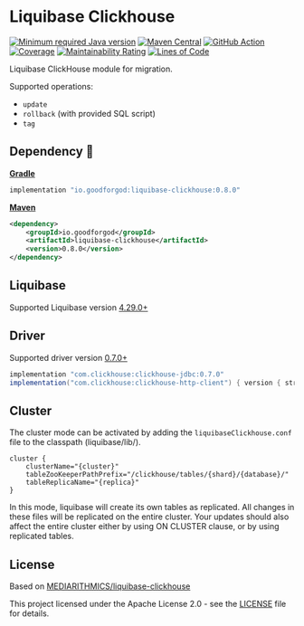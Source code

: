 # Liquibase Clickhouse

[![Minimum required Java version](https://img.shields.io/badge/Java-11%2B-blue?logo=openjdk)](https://openjdk.org/projects/jdk/11/)
[![Maven Central](https://maven-badges.herokuapp.com/maven-central/io.goodforgod/liquibase-clickhouse/badge.svg)](https://maven-badges.herokuapp.com/maven-central/io.goodforgod/liquibase-clickhouse)
[![GitHub Action](https://github.com/goodforgod/liquibase-clickhouse/workflows/CI%20Master/badge.svg)](https://github.com/GoodforGod/liquibase-clickhouse/actions?query=workflow%3A"CI+Master"++)
[![Coverage](https://sonarcloud.io/api/project_badges/measure?project=GoodforGod_liquibase-clickhouse&metric=coverage)](https://sonarcloud.io/dashboard?id=GoodforGod_liquibase-clickhouse)
[![Maintainability Rating](https://sonarcloud.io/api/project_badges/measure?project=GoodforGod_liquibase-clickhouse&metric=sqale_rating)](https://sonarcloud.io/dashboard?id=GoodforGod_liquibase-clickhouse)
[![Lines of Code](https://sonarcloud.io/api/project_badges/measure?project=GoodforGod_liquibase-clickhouse&metric=ncloc)](https://sonarcloud.io/dashboard?id=GoodforGod_liquibase-clickhouse)

Liquibase ClickHouse module for migration.

Supported operations: 
- `update`
- `rollback` (with provided SQL script)
- `tag`

## Dependency :rocket:

[**Gradle**](https://mvnrepository.com/artifact/io.goodforgod/liquibase-clickhouse)
```groovy
implementation "io.goodforgod:liquibase-clickhouse:0.8.0"
```

[**Maven**](https://mvnrepository.com/artifact/io.goodforgod/liquibase-clickhouse)
```xml
<dependency>
    <groupId>io.goodforgod</groupId>
    <artifactId>liquibase-clickhouse</artifactId>
    <version>0.8.0</version>
</dependency>
```

## Liquibase

Supported Liquibase version [4.29.0+](https://mvnrepository.com/artifact/org.liquibase/liquibase-core)

## Driver

Supported driver version [0.7.0+](https://mvnrepository.com/artifact/com.clickhouse/clickhouse-jdbc)

```groovy
implementation "com.clickhouse:clickhouse-jdbc:0.7.0"
implementation("com.clickhouse:clickhouse-http-client") { version { strictly "0.7.0" } }
```

## Cluster

The cluster mode can be activated by adding the `liquibaseClickhouse.conf` file to the classpath (liquibase/lib/).

```hocon
cluster {
    clusterName="{cluster}"
    tableZooKeeperPathPrefix="/clickhouse/tables/{shard}/{database}/"
    tableReplicaName="{replica}"
}
```

In this mode, liquibase will create its own tables as replicated.
All changes in these files will be replicated on the entire cluster.
Your updates should also affect the entire cluster either by using ON CLUSTER clause, or by using replicated tables.

## License

Based on [MEDIARITHMICS/liquibase-clickhouse](https://github.com/mediarithmics/liquibase-clickhouse) 

This project licensed under the Apache License 2.0 - see the [LICENSE](LICENSE) file for details.
